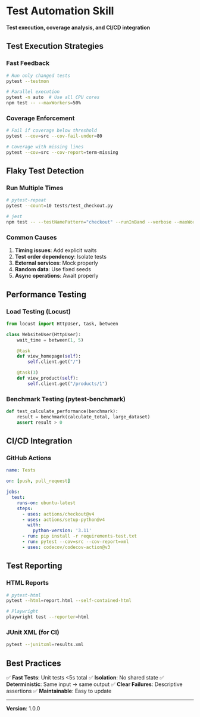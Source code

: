 # Test Automation Skill

**Test execution, coverage analysis, and CI/CD integration**

## Test Execution Strategies

### Fast Feedback
```bash
# Run only changed tests
pytest --testmon

# Parallel execution
pytest -n auto  # Use all CPU cores
npm test -- --maxWorkers=50%
```

### Coverage Enforcement
```bash
# Fail if coverage below threshold
pytest --cov=src --cov-fail-under=80

# Coverage with missing lines
pytest --cov=src --cov-report=term-missing
```

## Flaky Test Detection

### Run Multiple Times
```bash
# pytest-repeat
pytest --count=10 tests/test_checkout.py

# jest
npm test -- --testNamePattern="checkout" --runInBand --verbose --maxWorkers=1
```

### Common Causes
1. **Timing issues**: Add explicit waits
2. **Test order dependency**: Isolate tests
3. **External services**: Mock properly
4. **Random data**: Use fixed seeds
5. **Async operations**: Await properly

## Performance Testing

### Load Testing (Locust)
```python
from locust import HttpUser, task, between

class WebsiteUser(HttpUser):
    wait_time = between(1, 5)

    @task
    def view_homepage(self):
        self.client.get("/")

    @task(3)
    def view_product(self):
        self.client.get("/products/1")
```

### Benchmark Testing (pytest-benchmark)
```python
def test_calculate_performance(benchmark):
    result = benchmark(calculate_total, large_dataset)
    assert result > 0
```

## CI/CD Integration

### GitHub Actions
```yaml
name: Tests

on: [push, pull_request]

jobs:
  test:
    runs-on: ubuntu-latest
    steps:
      - uses: actions/checkout@v4
      - uses: actions/setup-python@v4
        with:
          python-version: '3.11'
      - run: pip install -r requirements-test.txt
      - run: pytest --cov=src --cov-report=xml
      - uses: codecov/codecov-action@v3
```

## Test Reporting

### HTML Reports
```bash
# pytest-html
pytest --html=report.html --self-contained-html

# Playwright
playwright test --reporter=html
```

### JUnit XML (for CI)
```bash
pytest --junitxml=results.xml
```

## Best Practices

✅ **Fast Tests**: Unit tests <5s total
✅ **Isolation**: No shared state
✅ **Deterministic**: Same input → same output
✅ **Clear Failures**: Descriptive assertions
✅ **Maintainable**: Easy to update

---

**Version**: 1.0.0
